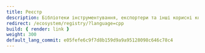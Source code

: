 ```yaml
---
title: Реєстр
description: Бібліотеки інструментування, експортери та інші корисні компоненти для OpenTelemetry C++
redirect: /ecosystem/registry/?language=cpp
build: { render: link }
weight: 300
default_lang_commit: e05fefe6c9f7d8b159d9a9a95128098c646c78c4
---
```

